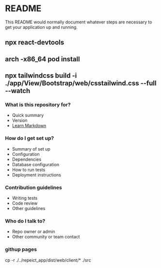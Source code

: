 # README #

This README would normally document whatever steps are necessary to get your application up and running.

## npx react-devtools
## arch -x86_64 pod install
## npx tailwindcss build -i ./app/View/Bootstrap/web/csstailwind.css --full --watch
### What is this repository for? ###

* Quick summary
* Version
* [Learn Markdown](https://bitbucket.org/tutorials/markdowndemo)

### How do I get set up? ###

* Summary of set up
* Configuration
* Dependencies
* Database configuration
* How to run tests
* Deployment instructions

### Contribution guidelines ###

* Writing tests
* Code review
* Other guidelines

### Who do I talk to? ###

* Repo owner or admin
* Other community or team contact


### githup pages
cp -r ./../repeict_app/dist/web/client/* ./src